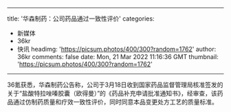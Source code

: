 
---
title: '华森制药：公司药品通过一致性评价'
categories: 
 - 新媒体
 - 36kr
 - 快讯
headimg: 'https://picsum.photos/400/300?random=1762'
author: 36kr
comments: false
date: Mon, 21 Mar 2022 11:16:36 GMT
thumbnail: 'https://picsum.photos/400/300?random=1762'
---

<div>   
36氪获悉，华森制药公告称，公司于3月18日收到国家药品监督管理局核准签发的关于“盐酸特拉唑嗪胶囊（欧得曼）”的《药品补充申请批准通知书》，经审查，该药品通过仿制药质量和疗效一致性评价，同时同意本品变更处方工艺的质量标准。  
</div>
            